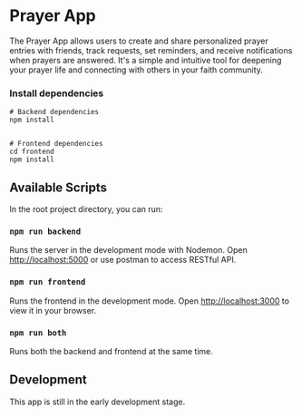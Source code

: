 # Prayer App

The Prayer App allows users to create and share personalized prayer entries with friends, track requests, set reminders, and receive notifications when prayers are answered. It's a simple and intuitive tool for deepening your prayer life and connecting with others in your faith community.

### Install dependencies

```
# Backend dependencies
npm install


# Frontend dependencies
cd frontend
npm install
```

## Available Scripts

In the root project directory, you can run:

### `npm run backend`

Runs the server in the development mode with Nodemon.
Open [http://localhost:5000](http://localhost:5000) or use postman to access RESTful API.

### `npm run frontend`

Runs the frontend in the development mode.
Open [http://localhost:3000](http://localhost:3000) to view it in your browser.

### `npm run both`

Runs both the backend and frontend at the same time.

## Development

This app is still in the early development stage.

